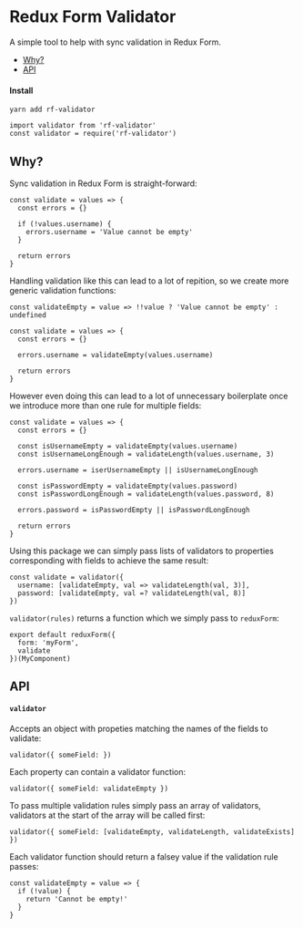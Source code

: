 # Redux Form Validator

A simple tool to help with sync validation in Redux Form.

* [Why?](#why)
* [API](#api)

#### Install
```
yarn add rf-validator
```

```
import validator from 'rf-validator'
const validator = require('rf-validator')
```

## Why?

Sync validation in Redux Form is straight-forward:
```
const validate = values => {
  const errors = {}

  if (!values.username) {
    errors.username = 'Value cannot be empty'
  }

  return errors
}
```

Handling validation like this can lead to a lot of repition, so we create more generic validation functions:
```
const validateEmpty = value => !!value ? 'Value cannot be empty' : undefined

const validate = values => {
  const errors = {}

  errors.username = validateEmpty(values.username)

  return errors
}
```

However even doing this can lead to a lot of unnecessary boilerplate once we introduce more than one rule for multiple fields:
```
const validate = values => {
  const errors = {}
  
  const isUsernameEmpty = validateEmpty(values.username)
  const isUsernameLongEnough = validateLength(values.username, 3)

  errors.username = iserUsernameEmpty || isUsernameLongEnough

  const isPasswordEmpty = validateEmpty(values.password)
  const isPasswordLongEnough = validateLength(values.password, 8)

  errors.password = isPasswordEmpty || isPasswordLongEnough

  return errors
}
```

Using this package we can simply pass lists of validators to properties corresponding with fields to achieve the same result:
```
const validate = validator({
  username: [validateEmpty, val => validateLength(val, 3)],
  password: [validateEmpty, val =? validateLength(val, 8)]
})
```

`validator(rules)` returns a function which we simply pass to `reduxForm`:
```
export default reduxForm({
  form: 'myForm',
  validate
})(MyComponent)
```

## API

#### `validator`

Accepts an object with propeties matching the names of the fields to validate:
```
validator({ someField: })
```

Each property can contain a validator function:
```
validator({ someField: validateEmpty })
```

To pass multiple validation rules simply pass an array of validators, validators at the start of the array will be called first:
```
validator({ someField: [validateEmpty, validateLength, validateExists] })
```

Each validator function should return a falsey value if the validation rule passes:
```
const validateEmpty = value => {
  if (!value) {
    return 'Cannot be empty!'
  }
}
```
